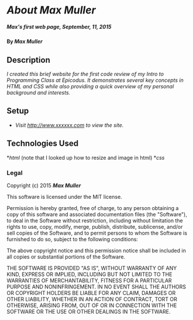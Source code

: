 # _About Max Muller_

##### _Max's first web page, September, 11, 2015_

#### By _Max Muller_

## Description

_I created this brief website for the first code review of my Intro to Programming Class at Epicodus. It demonstrates several key concepts in HTML and CSS while also providing a quick overview of my personal background and interests._

## Setup

* _Visit http://www.xxxxxx.com to view the site._

## Technologies Used

*_html_ (note that I looked up how to resize and image in html)
*_css_

### Legal

Copyright (c) 2015 **_Max Muller_**

This software is licensed under the MIT license.

Permission is hereby granted, free of charge, to any person obtaining a copy
of this software and associated documentation files (the "Software"), to deal
in the Software without restriction, including without limitation the rights
to use, copy, modify, merge, publish, distribute, sublicense, and/or sell
copies of the Software, and to permit persons to whom the Software is
furnished to do so, subject to the following conditions:

The above copyright notice and this permission notice shall be included in
all copies or substantial portions of the Software.

THE SOFTWARE IS PROVIDED "AS IS", WITHOUT WARRANTY OF ANY KIND, EXPRESS OR
IMPLIED, INCLUDING BUT NOT LIMITED TO THE WARRANTIES OF MERCHANTABILITY,
FITNESS FOR A PARTICULAR PURPOSE AND NONINFRINGEMENT. IN NO EVENT SHALL THE
AUTHORS OR COPYRIGHT HOLDERS BE LIABLE FOR ANY CLAIM, DAMAGES OR OTHER
LIABILITY, WHETHER IN AN ACTION OF CONTRACT, TORT OR OTHERWISE, ARISING FROM,
OUT OF OR IN CONNECTION WITH THE SOFTWARE OR THE USE OR OTHER DEALINGS IN
THE SOFTWARE.
